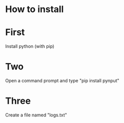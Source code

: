 # How to install

# First
 Install python (with pip)
# Two
 Open a command prompt and type "pip install pynput"
# Three
 Create a file named "logs.txt"
